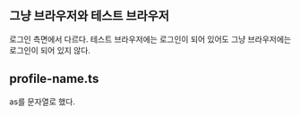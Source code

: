 ## 그냥 브라우저와 테스트 브라우저

로그인 측면에서 다르다. 테스트 브라우저에는 로그인이 되어 있어도 그냥 브라우저에는 로그인이 되어 있지 않다.

## profile-name.ts

as를 문자열로 했다.
